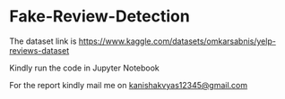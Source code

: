 # Fake-Review-Detection
The dataset link is https://www.kaggle.com/datasets/omkarsabnis/yelp-reviews-dataset

Kindly run the code in Jupyter Notebook

For the report kindly mail me on kanishakvyas12345@gmail.com
